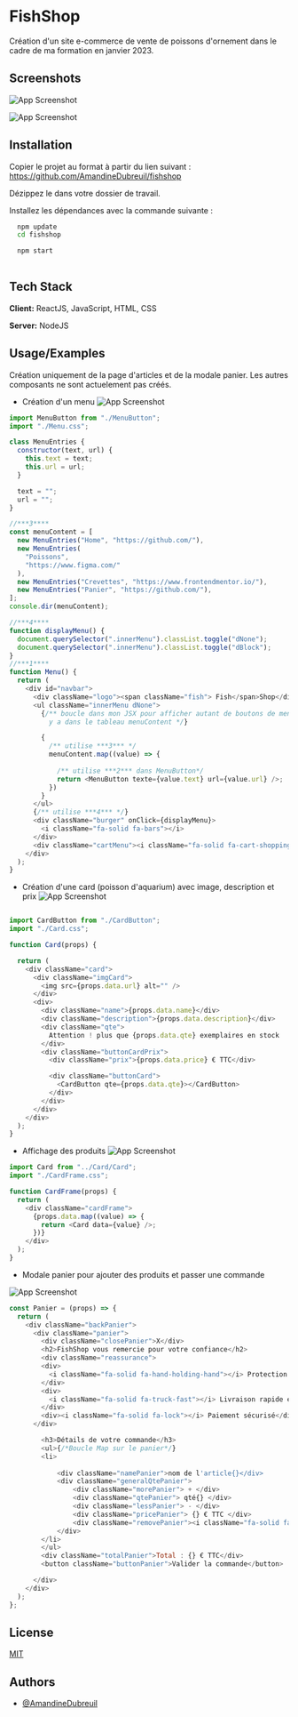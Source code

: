 
# FishShop

Création d'un site e-commerce de vente de poissons d'ornement dans le cadre de ma formation en janvier 2023.




## Screenshots

![App Screenshot](https://zupimages.net/up/23/02/afct.jpg)

![App Screenshot](https://zupimages.net/up/23/02/mqnj.png)


## Installation

Copier le projet au format à partir du lien suivant :
https://github.com/AmandineDubreuil/fishshop

Dézippez le dans votre dossier de travail.

Installez les dépendances avec la commande suivante :

```bash
  npm update
  cd fishshop
```

```bash
  npm start
  
```


    
    
## Tech Stack

**Client:** ReactJS, JavaScript, HTML, CSS

**Server:** NodeJS


## Usage/Examples

Création uniquement de la page d'articles et de la modale panier. Les autres composants ne sont actuelement pas créés.

- Création d'un menu
![App Screenshot](https://zupimages.net/up/23/02/oxwf.png)

```javascript
import MenuButton from "./MenuButton";
import "./Menu.css";

class MenuEntries {
  constructor(text, url) {
    this.text = text;
    this.url = url;
  }

  text = "";
  url = "";
}

//***3****
const menuContent = [
  new MenuEntries("Home", "https://github.com/"),
  new MenuEntries(
    "Poissons",
    "https://www.figma.com/"
  ),
  new MenuEntries("Crevettes", "https://www.frontendmentor.io/"),
  new MenuEntries("Panier", "https://github.com/"),
];
console.dir(menuContent);

//***4****
function displayMenu() {
  document.querySelector(".innerMenu").classList.toggle("dNone");
  document.querySelector(".innerMenu").classList.toggle("dBlock");
}
//***1****
function Menu() {
  return (
    <div id="navbar">
      <div className="logo"><span className="fish"> Fish</span>Shop</div>
      <ul className="innerMenu dNone">
        {/** boucle dans mon JSX pour afficher autant de boutons de menu que ce qu'il
          y a dans le tableau menuContent */}

        {
          /** utilise ***3*** */
          menuContent.map((value) => {
           
            /** utilise ***2*** dans MenuButton*/
            return <MenuButton texte={value.text} url={value.url} />;
          })
        }
      </ul>
      {/** utilise ***4*** */}
      <div className="burger" onClick={displayMenu}>
        <i className="fa-solid fa-bars"></i>
      </div>
      <div className="cartMenu"><i className="fa-solid fa-cart-shopping"></i></div>
    </div>
  );
}

```


- Création d'une card (poisson d'aquarium) avec image, description et prix
![App Screenshot](https://zupimages.net/up/23/02/pewr.png)

```javascript

import CardButton from "./CardButton";
import "./Card.css";

function Card(props) {

  return (
    <div className="card">
      <div className="imgCard">
        <img src={props.data.url} alt="" />
      </div>
      <div>
        <div className="name">{props.data.name}</div>
        <div className="description">{props.data.description}</div>
        <div className="qte">
          Attention ! plus que {props.data.qte} exemplaires en stock
        </div>
        <div className="buttonCardPrix">
          <div className="prix">{props.data.price} € TTC</div>

          <div className="buttonCard">
            <CardButton qte={props.data.qte}></CardButton>
          </div>
        </div>
      </div>
    </div>
  );
}

```

- Affichage des produits 
![App Screenshot](https://zupimages.net/up/23/02/dwtd.png)


```javascript
import Card from "../Card/Card";
import "./CardFrame.css";

function CardFrame(props) {
  return (
    <div className="cardFrame">
      {props.data.map((value) => {
        return <Card data={value} />;
      })}
    </div>
  );
}
```

- Modale panier pour ajouter des produits et passer une commande

![App Screenshot](https://zupimages.net/up/23/02/411e.png)

```javascript
const Panier = (props) => {
  return (
    <div className="backPanier">
      <div className="panier">
        <div className="closePanier">X</div>
        <h2>FishShop vous remercie pour votre confiance</h2>
        <div className="reassurance">
        <div>
          <i className="fa-solid fa-hand-holding-hand"></i> Protection du vivant
        </div>
        <div>
          <i className="fa-solid fa-truck-fast"></i> Livraison rapide et soignée
        </div>
        <div><i className="fa-solid fa-lock"></i> Paiement sécurisé</div>
      </div>

        <h3>Détails de votre commande</h3>
        <ul>{/*Boucle Map sur le panier*/}
        <li>
          
            <div className="namePanier">nom de l'article{}</div>
            <div className="generalQtePanier">
                <div className="morePanier"> + </div>
                <div className="qtePanier"> qté{} </div>
                <div className="lessPanier"> - </div>
                <div className="pricePanier"> {} € TTC </div>
                <div className="removePanier"><i className="fa-solid fa-trash"></i></div>
            </div>
        </li>
        </ul>
        <div className="totalPanier">Total : {} € TTC</div>
        <button className="buttonPanier">Valider la commande</button>

      </div>
    </div>
  );
};
```



## License

[MIT](https://choosealicense.com/licenses/mit/)


## Authors

- [@AmandineDubreuil](https://www.github.com/AmandineDubreuil)

